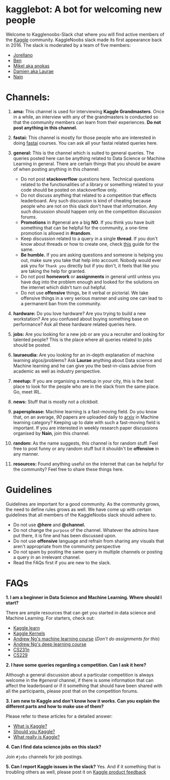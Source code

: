 # kagglebot: A bot for welcoming new people

Welcome to Kagglenoobs-Slack chat where you will find active members of the  [Kaggle](https://www.kaggle.com) community. KaggleNoobs slack made its first appearance back in 2016. The slack is moderated by a team of five members:

* [Jorellano](https://www.kaggle.com/apartmentguru)
* [Ben](https://www.kaggle.com/ben519)
* [Mikel aka anokas](https://www.kaggle.com/anokas)
* [Damien aka Laurae](https://www.kaggle.com/laurae2)
* [Nain](https://www.kaggle.com/aakashnain)


# Channels:

1. **ama:** This channel is used for interviewing **Kaggle Grandmasters**. Once in a while, an interview with any of the grandmasters is conducted so that the community members can learn from their experiences. **Do not post anything in this channel.**

2. **fastai:** This channel is mostly for those people who are interested in doing [fastai](fast.ai) courses. You can ask all your fastai related queries here. 

3. **general:** This is the channel which is suited to general queries. The queries posted here can be anything related to Data Science or Machine Learning in general. There are certain things that you should be aware of when posting anything in this channel:
    * Do not post **stackoverflow** questions here. Technical questions related to the functionalities of a library or something related to your code should be posted on stackoverflow only.
    * Do not discuss anything that related to a competition that effects leaderboard. Any such discussion is kind of cheating because people who are not on this slack don't have that information. Any such discussion should happen only on the competition discussion forums.
    * **Promotions** in #general are a big **NO**. If you think you have built something that can be helpful for the community, a one-time promotion is allowed in **#random**.
    * Keep discussion related to a query in a single **thread**. If you don't know about threads or how to create one, check [this](https://get.slack.help/hc/en-us/articles/115000769927-Message-and-file-threads) guide for the same.
    * **Be humble.** If you are asking questions and someone is helping you out, make sure you take that help into account. Nobody would ever ask you for `Thank you` directly but if you don't, it feels that like you are taking the help for granted.
    * Do not post **homework** or **assignments** in general until unless you have dug into the problem enough and looked for the solutions on the internet which didn't turn out helpful. 
    * Do not use **offensive** things, be it verbal or pictorial. We take offensive things in a very serious manner and using one can lead to a permanent ban from the community.

4. **hardware:** Do you love hardware? Are you trying to build a new workstation? Are you confused about buying something base on performance? Ask all these hardware related queries here.

5. **jobs:** Are you looking for a new job or are you a recruiter and looking for talented people? This is the place where all queries related to jobs should be posted. 

6. **lauraeudia:** Are you looking for an in-depth explanation of machine learning algos/problems? Ask **Laurae** anything about Data science and Machine learning and he can give you the best-in-class advise from academic as well as industry perspective.

7. **meetup:** If you are organising a meetup in your city, this is the best place to look for the people who are in the slack from the same place. Go, meet IRL.

8. **news:** Stuff that is mostly not a *clickbait.*

9. **papersplease:** Machine learning is a fast-moving field. Do you know that, on an average, *90* papers are uploaded daily to [arxiv](https://arxiv.org/) in Machine learning category? Keeping up to date with such a fast-moving field is important. If you are interested in weekly research paper discussions organised by **Nain**, join this channel.

10. **random:** As the name suggests, this channel is for random stuff. Feel free to post funny or any random stuff but it shouldn't be **offensive** in any manner. 

11. **resources:** Found anything useful on the internet that can be helpful for the community? Feel free to share these things here. 

# Guidelines
Guidelines are important for a good community. As the community grows, the need to define rules grows as well. We have come up with certain guidelines that all members of the KaggleNoobs slack should adhere to.
   * Do not use **@here** and **@channel.** 
   * Do not change the `purpose` of the channel. Whatever the admins have put there, it is fine and has been discussed upon.
   * Do not use **offensive** language and refrain from sharing any visuals that aren't appropriate from the community perspective
   * Do not spam by posting the same query in multiple channels or posting a query in an irrelevant channel.
   * Read the FAQs first if you are new to the slack.


# FAQs

**1. I am a beginner in Data Science and Machine Learning. Where should I start?**

There are ample resources that can get you started in data science and Machine Learning. For starters, check out:
  * [Kaggle learn](https://www.kaggle.com/learn/overview)
  * [Kaggle Kernels](https://www.kaggle.com/kernels)
  * [Andrew Ng's machine learning course](https://www.coursera.org/learn/machine-learning)  (*Don't do assignments for this*)
  * [Andrew Ng's deep learning course](https://www.coursera.org/specializations/deep-learning?)
  * [CS231n](http://cs231n.stanford.edu/)
  * [CS229](http://cs229.stanford.edu/)

**2. I have some queries regarding a competition. Can I ask it here?**

Although a general discussion about a particular competition is always welcome in the *#general* channel, if there is some information that can affect the leaderboard or if it something that should have been shared with all the participants, please post that on the competition forums.

**3. I am new to Kaggle and don't know how it works. Can you explain the different parts and how to make use of them?**

Please refer to these articles for a detailed answer:
   * [What is Kaggle?](https://www.youtube.com/watch?v=Zm24Dzp1Z4o)
   * [Should you Kaggle?](https://medium.com/implodinggradients/should-you-kaggle-5b8dbdef442f) 
   * [What really is Kaggle?](https://www.kaggle.com/getting-started/44916)
   
**4. Can I find data science jobs on this slack?**

Join `#jobs` channels for job postings.

**5. Can I report Kaggle issues in the slack?**
Yes. And if it something that is troubling others as well, please post it on [Kaggle product feedback](https://www.kaggle.com/product-feedback)
